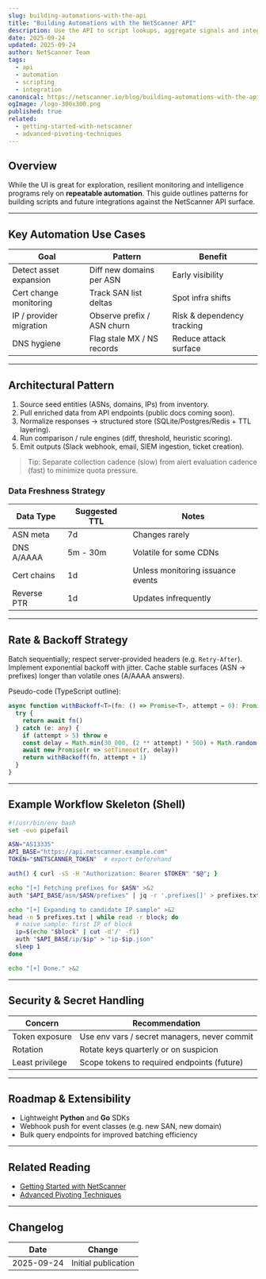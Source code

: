```yaml
---
slug: building-automations-with-the-api
title: "Building Automations with the NetScanner API"
description: Use the API to script lookups, aggregate signals and integrate NetScanner into your monitoring stack.
date: 2025-09-24
updated: 2025-09-24
author: NetScanner Team
tags:
  - api
  - automation
  - scripting
  - integration
canonical: https://netscanner.io/blog/building-automations-with-the-api
ogImage: /logo-300x300.png
published: true
related:
  - getting-started-with-netscanner
  - advanced-pivoting-techniques
---
```


## Overview

While the UI is great for exploration, resilient monitoring and intelligence programs rely on **repeatable automation**. This guide outlines patterns for building scripts and future integrations against the NetScanner API surface.

---

## Key Automation Use Cases

| Goal                    | Pattern                    | Benefit                    |
| ----------------------- | -------------------------- | -------------------------- |
| Detect asset expansion  | Diff new domains per ASN   | Early visibility           |
| Cert change monitoring  | Track SAN list deltas      | Spot infra shifts          |
| IP / provider migration | Observe prefix / ASN churn | Risk & dependency tracking |
| DNS hygiene             | Flag stale MX / NS records | Reduce attack surface      |

---

## Architectural Pattern

1. Source seed entities (ASNs, domains, IPs) from inventory.
2. Pull enriched data from API endpoints (public docs coming soon).
3. Normalize responses → structured store (SQLite/Postgres/Redis + TTL layering).
4. Run comparison / rule engines (diff, threshold, heuristic scoring).
5. Emit outputs (Slack webhook, email, SIEM ingestion, ticket creation).

> Tip: Separate collection cadence (slow) from alert evaluation cadence (fast) to minimize quota pressure.

### Data Freshness Strategy
| Data Type   | Suggested TTL | Notes                             |
| ----------- | ------------- | --------------------------------- |
| ASN meta    | 7d            | Changes rarely                    |
| DNS A/AAAA  | 5m - 30m      | Volatile for some CDNs            |
| Cert chains | 1d            | Unless monitoring issuance events |
| Reverse PTR | 1d            | Updates infrequently              |

---

## Rate & Backoff Strategy

Batch sequentially; respect server-provided headers (e.g. `Retry-After`). Implement exponential backoff with jitter. Cache stable surfaces (ASN → prefixes) longer than volatile ones (A/AAAA answers).

Pseudo-code (TypeScript outline):

```ts
async function withBackoff<T>(fn: () => Promise<T>, attempt = 0): Promise<T> {
  try {
    return await fn()
  } catch (e: any) {
    if (attempt > 5) throw e
    const delay = Math.min(30_000, (2 ** attempt) * 500) + Math.random() * 300
    await new Promise(r => setTimeout(r, delay))
    return withBackoff(fn, attempt + 1)
  }
}
```

---

## Example Workflow Skeleton (Shell)

```bash
#!/usr/bin/env bash
set -euo pipefail

ASN="AS13335"
API_BASE="https://api.netscanner.example.com"
TOKEN="$NETSCANNER_TOKEN"  # export beforehand

auth() { curl -sS -H "Authorization: Bearer $TOKEN" "$@"; }

echo "[+] Fetching prefixes for $ASN" >&2
auth "$API_BASE/asn/$ASN/prefixes" | jq -r '.prefixes[]' > prefixes.txt

echo "[+] Expanding to candidate IP sample" >&2
head -n 5 prefixes.txt | while read -r block; do
  # naive sample: first IP of block
  ip=$(echo "$block" | cut -d'/' -f1)
  auth "$API_BASE/ip/$ip" > "ip-$ip.json"
  sleep 1
done

echo "[+] Done." >&2
```

---

## Security & Secret Handling

| Concern         | Recommendation                               |
| --------------- | -------------------------------------------- |
| Token exposure  | Use env vars / secret managers, never commit |
| Rotation        | Rotate keys quarterly or on suspicion        |
| Least privilege | Scope tokens to required endpoints (future)  |

---

## Roadmap & Extensibility

- Lightweight **Python** and **Go** SDKs
- Webhook push for event classes (e.g. new SAN, new domain)
- Bulk query endpoints for improved batching efficiency

---

## Related Reading

- [Getting Started with NetScanner](/blog/getting-started-with-netscanner)
- [Advanced Pivoting Techniques](/blog/advanced-pivoting-techniques)

---

## Changelog

| Date       | Change              |
| ---------- | ------------------- |
| 2025-09-24 | Initial publication |
